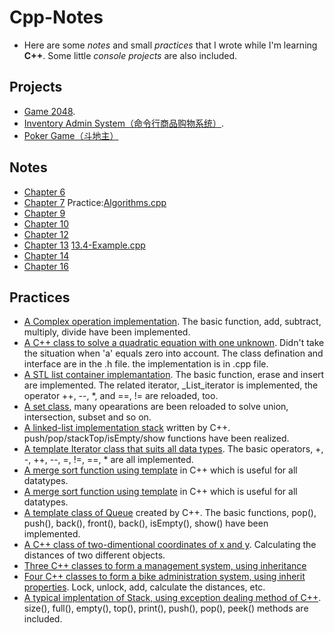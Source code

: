# Cpp-Notes

* Here are some _notes_ and small _practices_ that I wrote while I'm learning **C++**. Some little _console projects_ are also included.

## Projects
* [Game 2048](https://github.com/llht/Cpp-Notes/blob/master/Projects/2048.cpp).
* [Inventory Admin System（命令行商品购物系统）](https://github.com/llht/Cpp-Notes/tree/master/Projects/InvenAdminSystem).  
* [Poker Game（斗地主）](https://github.com/llht/Cpp-Notes/tree/master/Projects/PokerGame)
## Notes
* [Chapter 6](https://github.com/llht/Cpp-Notes/blob/master/primer_notes/C%2B%2BprimerNoteChapter6.cpp) 
* [Chapter 7](https://github.com/llht/Cpp-Notes/blob/master/primer_notes/C%2B%2BprimerNoteChapter7.cpp)    Practice:[Algorithms.cpp](https://github.com/llht/Cpp-Notes/blob/master/primer_notes/Algorithms.cpp)
* [Chapter 9](https://github.com/llht/Cpp-Notes/blob/master/primer_notes/C%2B%2BprimerNoteChapter9.cpp)
* [Chapter 10](https://github.com/llht/Cpp-Notes/blob/master/primer_notes/C%2B%2BprimerNoteChapter10.cpp)
* [Chapter 12](https://github.com/llht/Cpp-Notes/blob/master/primer_notes/C%2B%2BprimerNoteChapter12/Chapter12.cpp)
* [Chapter 13](https://github.com/llht/Cpp-Notes/blob/master/Primer-Notes/C%2B%2BprimerNoteChapter13/C%2B%2BprimerNoteChapter13.cpp) [13.4-Example.cpp](https://github.com/llht/Cpp-Notes/blob/master/Primer-Notes/C%2B%2BprimerNoteChapter13/13.4-Example.cpp)
* [Chapter 14](https://github.com/llht/Cpp-Notes/blob/master/primer_notes/C%2B%2BprimerNoteChapter14.cpp)
* [Chapter 16](https://github.com/llht/Cpp-Notes/blob/master/primer_notes/C%2B%2BprimerNoteChapter16.cpp)

## Practices
* [A Complex operation implementation](https://github.com/llht/Cpp-Notes/tree/master/practice/OverloadComplex). The basic function, add, subtract, multiply, divide have been implemented. 
* [A C++ class to solve a quadratic equation with one unknown](https://github.com/llht/Cpp-Notes/tree/master/practice/QuadraticEquation). Didn't take the situation when 'a' equals zero into account. The class defination and interface are in the .h file. the implementation is in .cpp file.
* [A STL list container implemantation](https://github.com/llht/Cpp-Notes/tree/master/practice/STL_List_Implementation). The basic function, erase and insert are implemented. The related iterator, _List_iterator is implemented, the operator ++, --, *, and ==, != are reloaded, too.
* [A set class](https://github.com/llht/Cpp-Notes/tree/master/practice/SetClass), many opearations are been reloaded to solve union, intersection, subset and so on.
* [A linked-list implementation stack](https://github.com/llht/Cpp-Notes/tree/master/practice/Stack)  written by C++. push/pop/stackTop/isEmpty/show functions have been realized.
* [A template Iterator class that suits all data types](https://github.com/llht/Cpp-Notes/tree/master/practice/TemplateIterator). The basic operators, +, -, ++, --, =, !=, ==, * are all implemented.
* [A merge sort function using template](https://github.com/llht/Cpp-Notes/tree/master/practice/TemplateMergesort) in C++ which is useful for all datatypes.
* [A merge sort function using template](https://github.com/llht/Cpp-Notes/tree/master/practice/TemplateMergesort) in C++ which is useful for all datatypes.
* [A template class of Queue](https://github.com/llht/Cpp-Notes/tree/master/practice/TemplateQueue) created by C++. The basic functions, pop(), push(), back(), front(), back(), isEmpty(), show() have been implemented.
* [A C++ class of two-dimentional coordinates of x and y](https://github.com/llht/Cpp-Notes/tree/master/practice/Two_dimentional_coordinates). Calculating the distances of two different objects.
* [Three C++ classes to form a management system, using inheritance](https://github.com/llht/Cpp-Notes/tree/master/practice/Inherit_memberManager) 
* [Four C++ classes to form a bike administration system, using inherit properties](https://github.com/llht/Cpp-Notes/tree/master/practice/Inherit_BikeAdminSystem). Lock, unlock, add, calculate the distances, etc.
* [A typical implentation of Stack, using exception dealing method of C++](https://github.com/llht/Cpp-Notes/blob/master/practice/Essential%20C%2B%2B%20Practice%207.2.cpp). size(), full(), empty(), top(), print(), push(), pop(), peek() methods are included.
